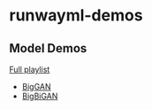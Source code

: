 # runwayml-demos

## Model Demos
[Full playlist](https://www.youtube.com/playlist?list=PLWuCzxqIpJs8OOUUePUNVCHrCGDoKTtyn)

- [BigGAN](https://www.youtube.com/watch?v=QsAM4lT_RpU&list=PLWuCzxqIpJs8OOUUePUNVCHrCGDoKTtyn&index=4&t=0s)
- [BigBiGAN](https://www.youtube.com/watch?v=C059vNWTuvg&list=PLWuCzxqIpJs8OOUUePUNVCHrCGDoKTtyn&index=5&t=0s)

